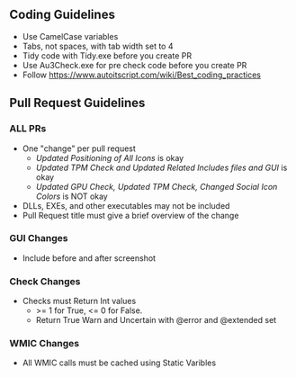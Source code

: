 ## Coding Guidelines

* Use CamelCase variables
* Tabs, not spaces, with tab width set to 4
* Tidy code with Tidy.exe before you create PR
* Use Au3Check.exe for pre check code before you create PR
* Follow https://www.autoitscript.com/wiki/Best_coding_practices

## Pull Request Guidelines

### ALL PRs
* One "change" per pull request
    * *Updated Positioning of All Icons* is okay
    * *Updated TPM Check and Updated Related Includes files and GUI* is okay
    * *Updated GPU Check, Updated TPM Check, Changed Social Icon Colors* is NOT okay
* DLLs, EXEs, and other executables may not be included
* Pull Request title must give a brief overview of the change

### GUI Changes
* Include before and after screenshot

### Check Changes
* Checks must Return Int values
    * \>= 1 for True, <= 0 for False.
    * Return True Warn and Uncertain with @error and @extended set

### WMIC Changes
* All WMIC calls must be cached using Static Varibles
